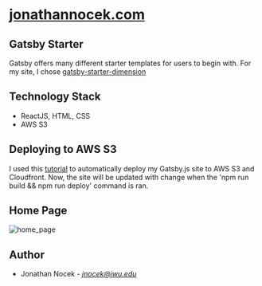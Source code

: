 # [jonathannocek.com](http://jonathannocek.com/)

## Gatsby Starter

Gatsby offers many different starter templates for users to begin with. For my site, I chose [gatsby-starter-dimension](https://www.gatsbyjs.org/starters/codebushi/gatsby-starter-dimension/)

## Technology Stack

- ReactJS, HTML, CSS
- AWS S3

## Deploying to AWS S3

I used this [tutorial](https://www.gatsbyjs.org/docs/deploying-to-s3-cloudfront/) to automatically deploy my Gatsby.js site to AWS
S3 and Cloudfront. Now, the site will be updated with change when the 'npm run build && npm run deploy' command is ran. 

## Home Page

![home_page](images/home_page.png)

## Author

- Jonathan Nocek - *jnocek@iwu.edu*